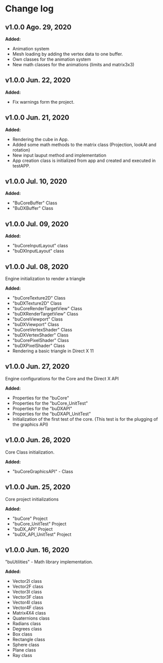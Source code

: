 # Change log

## v1.0.0 Ago. 29, 2020
**Added:**

- Animation system
- Mesh loading by adding the vertex data to one buffer.
- Own classes for the animation system
- New math classes for the animations (limits and matrix3x3)

## v1.0.0 Jun. 22, 2020
**Added:**
- Fix warnings form the project.

## v1.0.0 Jun. 21, 2020

**Added:**
- Rendering the cube in App.
- Added some math methods to the matrix class (Projection, lookAt and rotation)
- New input lauput method and implementation
- App creation class is initialized from app and created and executed in testAPP.

## v1.0.0 Jul. 10, 2020

**Added:**
- "BuCoreBuffer" Class
- "BuDXBuffer" Class

## v1.0.0 Jul. 09, 2020

**Added:**
- "buCoreInputLayout" class
- "buDXInputLayout" class

## v1.0.0 Jul. 08, 2020
Engine initialization to render a triangle

**Added:**
- "buCoreTexture2D" Class
- "buDXTexture2D" Class
- "buCoreRenderTargetView" Class
- "buDXRenderTargetView" Class
- "buCoreViewport" Class
- "buDXViewport" Class
- "buCoreVertexShader" Class
- "buDXVertexShader" Class
- "buCorePixelShader" Class
- "buDXPixelShader" Class
- Rendering a basic triangle in Direct X 11 

## v1.0.0 Jun. 27, 2020
Engine configurations for the Core and the Direct X API

**Added:**
- Properties for the "buCore"
- Properties for the "buCore_UnitTest"
- Properties for the "buDXAPI"
- Properties for the "buDXAPI_UnitTest"
- Initialization of the first test of the core. (This test is for the plugging of the graphics API)

## v1.0.0 Jun. 26, 2020
Core Class initialization.

**Added:**
- "buCoreGraphicsAPI" - Class

## v1.0.0 Jun. 25, 2020

Core project initializations

**Added:**
- "buCore" Project
- "buCore_UnitTest" Project
- "buDX_API" Project
- "buDX_API_UnitTest" Project

## v1.0.0 Jun. 16, 2020

"buUtilities" - Math library implementation.

**Added:**
- Vector2I class
- Vector2F class
- Vector3I class
- Vector3F class
- Vector4I class
- Vector4F class
- Matrix4X4 class
- Quaternions class
- Radians class
- Degrees class
- Box class
- Rectangle class
- Sphere class
- Plane class
- Ray class

